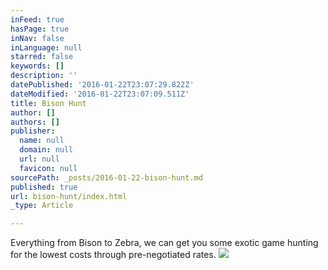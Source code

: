 ```yaml
---
inFeed: true
hasPage: true
inNav: false
inLanguage: null
starred: false
keywords: []
description: ''
datePublished: '2016-01-22T23:07:29.822Z'
dateModified: '2016-01-22T23:07:09.511Z'
title: Bison Hunt
author: []
authors: []
publisher:
  name: null
  domain: null
  url: null
  favicon: null
sourcePath: _posts/2016-01-22-bison-hunt.md
published: true
url: bison-hunt/index.html
_type: Article

---
```

Everything from Bison to Zebra, we can get you some exotic game hunting for the lowest costs through pre-negotiated rates.
![](https://the-grid-user-content.s3-us-west-2.amazonaws.com/0288a4a1-8fe3-482f-bee0-cff907c8596b.jpg)
